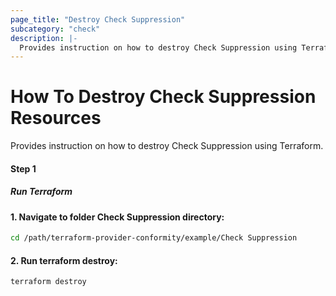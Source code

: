 ```yaml
---
page_title: "Destroy Check Suppression"
subcategory: "check"
description: |-
  Provides instruction on how to destroy Check Suppression using Terraform.
---
```


# How To Destroy Check Suppression Resources
Provides instruction on how to destroy Check Suppression  using Terraform.

#### Step 1

##### Run Terraform

#### 1. Navigate to folder Check Suppression directory:
```sh
cd /path/terraform-provider-conformity/example/Check Suppression
```
#### 2. Run terraform destroy:
```sh
terraform destroy
```
